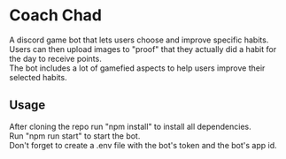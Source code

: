 # Coach Chad
A discord game bot that lets users choose and improve specific habits.  
Users can then upload images to "proof" that they actually did a habit for the day to receive points.  
The bot includes a lot of gamefied aspects to help users improve their selected habits.  

## Usage
After cloning the repo run "npm install" to install all dependencies.  
Run "npm run start" to start the bot.  
Don't forget to create a .env file with the bot's token and the bot's app id.  